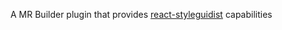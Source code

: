 A MR Builder plugin that provides [react-styleguidist](https://react-styleguidist.js.org/docs/getting-started.html) capabilities
